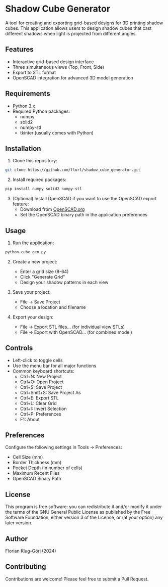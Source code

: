 # Shadow Cube Generator

A tool for creating and exporting grid-based designs for 3D printing shadow cubes. This application allows users to design shadow cubes that cast different shadows when light is projected from different angles.

## Features

- Interactive grid-based design interface
- Three simultaneous views (Top, Front, Side)
- Export to STL format
- OpenSCAD integration for advanced 3D model generation

## Requirements

- Python 3.x
- Required Python packages:
  - numpy
  - solid2
  - numpy-stl
  - tkinter (usually comes with Python)

## Installation

1. Clone this repository: 
```bash
git clone https://github.com/flurl/shadow_cube_generator.git
```

2. Install required packages:
```bash
pip install numpy solid2 numpy-stl
```

3. (Optional) Install OpenSCAD if you want to use the OpenSCAD export feature:
   - Download from [OpenSCAD.org](https://openscad.org/)
   - Set the OpenSCAD binary path in the application preferences

## Usage

1. Run the application:
```bash
python cube_gen.py
```

2. Create a new project:
   - Enter a grid size (8-64)
   - Click "Generate Grid"
   - Design your shadow patterns in each view

3. Save your project:
   - File → Save Project
   - Choose a location and filename

4. Export your design:
   - File → Export STL files... (for individual view STLs)
   - File → Export with OpenSCAD... (for combined model)

## Controls

- Left-click to toggle cells
- Use the menu bar for all major functions
- Common keyboard shortcuts:
  - Ctrl+N: New Project
  - Ctrl+O: Open Project
  - Ctrl+S: Save Project
  - Ctrl+Shift+S: Save Project As
  - Ctrl+E: Export STL
  - Ctrl+L: Clear Grid
  - Ctrl+I: Invert Selection
  - Ctrl+P: Preferences
  - F1: About

## Preferences

Configure the following settings in Tools → Preferences:
- Cell Size (mm)
- Border Thickness (mm)
- Pocket Depth (in number of cells)
- Maximum Recent Files
- OpenSCAD Binary Path

## License

This program is free software: you can redistribute it and/or modify it under the terms of the GNU General Public License as published by the Free Software Foundation, either version 3 of the License, or (at your option) any later version.

## Author

Florian Klug-Göri (2024)

## Contributing

Contributions are welcome! Please feel free to submit a Pull Request.

